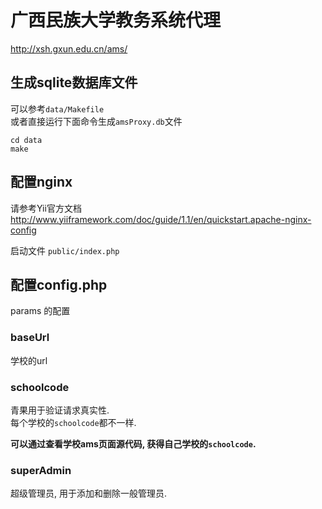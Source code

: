 广西民族大学教务系统代理
========================

http://xsh.gxun.edu.cn/ams/

生成sqlite数据库文件
----

可以参考`data/Makefile`  
或者直接运行下面命令生成`amsProxy.db`文件  

```shell
cd data
make
```

配置nginx
----

请参考Yii官方文档
http://www.yiiframework.com/doc/guide/1.1/en/quickstart.apache-nginx-config

启动文件 `public/index.php`

配置config.php
----

params 的配置

### baseUrl
学校的url

### schoolcode
青果用于验证请求真实性.  
每个学校的`schoolcode`都不一样.  

**可以通过查看学校ams页面源代码, 获得自己学校的`schoolcode`.**

### superAdmin
超级管理员, 用于添加和删除一般管理员.
